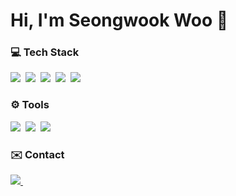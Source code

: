 # Hi, I'm Seongwook Woo 🙂




<h3 align="left"> 💻 Tech Stack</h3>
<div align="left">
  <img src="https://img.shields.io/badge/react-20232a.svg?style=for-the-badge&logo=react&logoColor=61DAFB" />&nbsp
  <img src="https://img.shields.io/badge/javascript-F7DF1E.svg?style=for-the-badge&logo=javascript&logoColor=20232a" />&nbsp
  <img src="https://img.shields.io/badge/html5-E34F26.svg?style=for-the-badge&logo=html5&logoColor=white" />&nbsp
  <img src="https://img.shields.io/badge/CSS3-007ACC.svg?style=for-the-badge&logo=css3&" />&nbsp
  <img src="https://img.shields.io/badge/Git-F05032.svg?style=for-the-badge&logo=Git&logoColor=white" />&nbsp
</div>


<h3 align="left">⚙️ Tools </h3>
<div align="left">
  <img src="https://img.shields.io/badge/git-F05033.svg?style=for-the-badge&logo=git&logoColor=white" />&nbsp
  <img src="https://img.shields.io/badge/github-181717.svg?style=for-the-badge&logo=github&logoColor=white" />&nbsp
  <img src="https://img.shields.io/badge/Notion-F3F3F3.svg?style=for-the-badge&logo=notion&logoColor=black" />&nbsp
</div>

<h3 align="left">✉️ Contact </h3>
<div align="left">
  <a href="mailto:rubywoo0215@gmail.com">
    <img
      src="https://img.shields.io/badge/rubywoo0215@gmail.com-D14836?style=for-the-badge&logo=gmail&logoColor=white"/>&nbsp
  </a>
</div>



